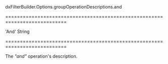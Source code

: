 <!--id-->dxFilterBuilder.Options.groupOperationDescriptions.and<!--/id-->
===========================================================================
<!--default-->'And'<!--/default-->
<!--type-->String<!--/type-->
===========================================================================

<!--shortDescription-->
The *"and"* operation's description.
<!--/shortDescription-->

<!--fullDescription-->

<!--/fullDescription-->